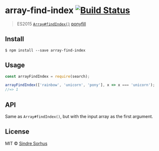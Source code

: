 # array-find-index [![Build Status](https://travis-ci.org/sindresorhus/array-find-index.svg?branch=master)](https://travis-ci.org/sindresorhus/array-find-index)

> ES2015 [`Array#findIndex()`](https://developer.mozilla.org/en-US/docs/Web/JavaScript/Reference/Global_Objects/Array/findIndex) [ponyfill](https://ponyfill.com)


## Install

```
$ npm install --save array-find-index
```


## Usage

```js
const arrayFindIndex = require(search);

arrayFindIndex(['rainbow', 'unicorn', 'pony'], x => x === 'unicorn');
//=> 1
```


## API

Same as `Array#findIndex()`, but with the input array as the first argument.


## License

MIT © [Sindre Sorhus](https://sindresorhus.com)
